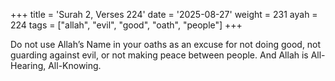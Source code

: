 +++
title = 'Surah 2, Verses 224'
date = '2025-08-27'
weight = 231
ayah = 224
tags = ["allah", "evil", "good", "oath", "people"]
+++

Do not use Allah’s Name in your oaths as an excuse for not doing good, not guarding against evil, or not making peace between people. And Allah is All-Hearing, All-Knowing.